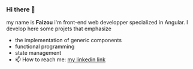 ### Hi there 👋 


my name is **Faizou** i'm front-end web developper specialized in Angular. I develop here some projets that emphasize 
- the implementation of generic components
- functional programming
- state management
- 📫 How to reach me: [my linkedin link](https://www.linkedin.com/in/fa%C3%AFzou-aremou-8b125b110/edit/forms/summary/new/?profileFormEntryPoint=PROFILE_SECTION&trackingId=RND%2BkRYvQmiTJGt%2F12cziw%3D%3D)



